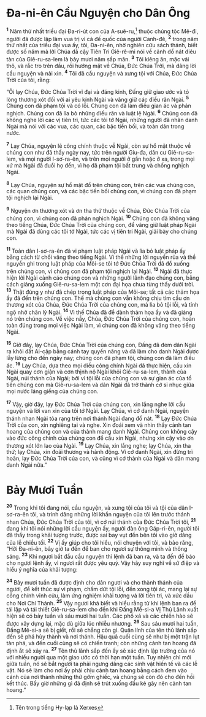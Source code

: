 # Ða-ni-ên Cầu Nguyện cho Dân Ông
<sup><b>1</b></sup> Năm thứ nhất triều đại Ða-ri-út con của A-suê-ru,[^1-e2866a55-91a7-4e6f-b7e3-74a8f3e8b0f0] thuộc chủng tộc Mê-đi, người đã được lập làm vua trị vì cả đế quốc của người Canh-đê, <sup><b>2</b></sup> trong năm thứ nhất của triều đại vua ấy, tôi, Ða-ni-ên, nhờ nghiên cứu sách thánh, biết được số năm mà lời Chúa đã cậy Tiên Tri Giê-rê-mi nói về cảnh đổ nát điêu tàn của Giê-ru-sa-lem là bảy mươi năm sắp mãn. <sup><b>3</b></sup> Tôi kiêng ăn, mặc vải thô, và rắc tro trên đầu, rồi hướng mặt về Chúa, Ðức Chúa Trời, mà dâng lời cầu nguyện và nài xin. <sup><b>4</b></sup> Tôi đã cầu nguyện và xưng tội với Chúa, Ðức Chúa Trời của tôi, rằng:

“Ôi lạy Chúa, Ðức Chúa Trời vĩ đại và đáng kinh, Ðấng giữ giao ước và tỏ lòng thương xót đối với ai yêu kính Ngài và vâng giữ các điều răn Ngài. <sup><b>5</b></sup> Chúng con đã phạm tội và có lỗi. Chúng con đã làm điều gian ác và phản nghịch. Chúng con đã lìa bỏ những điều răn và luật lệ Ngài. <sup><b>6</b></sup> Chúng con đã không nghe lời các vị tiên tri, tức các tôi tớ Ngài, những người đã nhân danh Ngài mà nói với các vua, các quan, các bậc tiền bối, và toàn dân trong nước.

<sup><b>7</b></sup> Lạy Chúa, nguyện lẽ công chính thuộc về Ngài, còn sự hổ mặt thuộc về chúng con như đã thấy ngày nay, tức trên người Giu-đa, dân cư Giê-ru-sa-lem, và mọi người I-sơ-ra-ên, và trên mọi người ở gần hoặc ở xa, trong mọi xứ mà Ngài đã đuổi họ đến, vì họ đã phạm tội bất trung và chống nghịch Ngài.

<sup><b>8</b></sup> Lạy Chúa, nguyện sự hổ mặt đổ trên chúng con, trên các vua chúng con, các quan chúng con, và các bậc tiền bối chúng con, vì chúng con đã phạm tội nghịch lại Ngài.

<sup><b>9</b></sup> Nguyện ơn thương xót và ơn tha thứ thuộc về Chúa, Ðức Chúa Trời của chúng con, vì chúng con đã phản nghịch Ngài. <sup><b>10</b></sup> Chúng con đã không vâng theo tiếng Chúa, Ðức Chúa Trời của chúng con, để vâng giữ luật pháp Ngài mà Ngài đã dùng các tôi tớ Ngài, tức các vị tiên tri Ngài, giải bày cho chúng con.

<sup><b>11</b></sup> Toàn dân I-sơ-ra-ên đã vi phạm luật pháp Ngài và lìa bỏ luật pháp ấy bằng cách từ chối vâng theo tiếng Ngài. Vì thế những lời nguyền rủa và thề nguyền ghi trong luật pháp của Môi-se tôi tớ Ðức Chúa Trời đã đổ xuống trên chúng con, vì chúng con đã phạm tội nghịch lại Ngài. <sup><b>12</b></sup> Ngài đã thực hiện lời Ngài cảnh cáo chúng con và những người lãnh đạo chúng con, bằng cách giáng xuống Giê-ru-sa-lem một cơn đại họa chưa từng thấy dưới trời. <sup><b>13</b></sup> Thật đúng y như đã chép trong luật pháp của Môi-se; tất cả các thảm họa ấy đã đến trên chúng con. Thế mà chúng con vẫn không chịu tìm cầu ơn thương xót của Chúa, Ðức Chúa Trời của chúng con, mà lìa bỏ tội lỗi, và tỉnh ngộ nhờ chân lý Ngài. <sup><b>14</b></sup> Vì thế Chúa đã để dành thảm họa ấy và đã giáng nó trên chúng con. Về việc nầy, Chúa, Ðức Chúa Trời của chúng con, hoàn toàn đúng trong mọi việc Ngài làm, vì chúng con đã không vâng theo tiếng Ngài.

<sup><b>15</b></sup> Giờ đây, lạy Chúa, Ðức Chúa Trời của chúng con, Ðấng đã đem dân Ngài ra khỏi đất Ai-cập bằng cánh tay quyền năng và đã làm cho danh Ngài được lẫy lừng cho đến ngày nay; chúng con đã phạm tội, chúng con đã làm điều ác. <sup><b>16</b></sup> Lạy Chúa, dựa theo mọi điều công chính Ngài đã thực hiện, cầu xin Ngài quay cơn giận và cơn thịnh nộ Ngài khỏi Giê-ru-sa-lem, thành của Ngài, núi thánh của Ngài; bởi vì tội lỗi của chúng con và sự gian ác của tổ tiên chúng con mà Giê-ru-sa-lem và dân Ngài đã trở thành cớ sỉ nhục giữa mọi nước láng giềng của chúng con.

<sup><b>17</b></sup> Vậy, giờ đây, lạy Ðức Chúa Trời của chúng con, xin lắng nghe lời cầu nguyện và lời van xin của tôi tớ Ngài. Lạy Chúa, vì cớ danh Ngài, nguyện thánh nhan Ngài tỏa rạng trên nơi thánh Ngài đang đổ nát. <sup><b>18</b></sup> Lạy Ðức Chúa Trời của con, xin nghiêng tai và nghe. Xin đoái xem và nhìn thấy cảnh tan hoang của chúng con và của thành mang danh Ngài. Chúng con không cậy vào đức công chính của chúng con để cầu xin Ngài, nhưng xin cậy vào ơn thương xót lớn lao của Ngài. <sup><b>19</b></sup> Lạy Chúa, xin lắng nghe; lạy Chúa, xin tha thứ; lạy Chúa, xin đoái thương và hành động. Vì cớ danh Ngài, xin đừng trì hoãn, lạy Ðức Chúa Trời của con, và cũng vì cớ thành của Ngài và dân mang danh Ngài nữa.”

# Bảy Mươi Tuần
<sup><b>20</b></sup> Trong khi tôi đang nói, cầu nguyện, và xưng tội của tôi và tội của dân I-sơ-ra-ên tôi, và trình dâng những lời khẩn nguyện của tôi lên trước thánh nhan Chúa, Ðức Chúa Trời của tôi, vì cớ núi thánh của Ðức Chúa Trời tôi, <sup><b>21</b></sup> đang khi tôi nói những lời cầu nguyện ấy, người đàn ông Gáp-ri-ên, người tôi đã thấy trong khải tượng trước, được sai bay vụt đến bên tôi vào giờ dâng của lễ chiều tối. <sup><b>22</b></sup> Vị ấy giúp cho tôi hiểu, nói chuyện với tôi, và bảo rằng, “Hỡi Ða-ni-ên, bây giờ ta đến để ban cho ngươi sự thông minh và thông sáng. <sup><b>23</b></sup> Khi ngươi bắt đầu cầu nguyện thì lệnh đã ban ra, và ta đến để báo cho ngươi lệnh ấy, vì ngươi rất được yêu quý. Vậy hãy suy nghĩ về sứ điệp và hiểu ý nghĩa của khải tượng:

<sup><b>24</b></sup> Bảy mươi tuần đã được định cho dân ngươi và cho thành thánh của ngươi, để kết thúc sự vi phạm, chấm dứt tội lỗi, đền xong tội ác, mang lại sự công chính vĩnh cửu, làm ứng nghiệm khải tượng và lời tiên tri, và xức dầu cho Nơi Chí Thánh. <sup><b>25</b></sup> Vậy ngươi khá biết và hiểu rằng từ khi lệnh ban ra để tái lập và tái thiết Giê-ru-sa-lem cho đến khi Ðấng Mê-si-a Vị Thủ Lãnh xuất hiện sẽ có bảy tuần và sáu mươi hai tuần. Các phố xá và các chiến hào sẽ được xây dựng lại, mặc dù giữa lúc nhiễu nhương. <sup><b>26</b></sup> Sau sáu mươi hai tuần, Ðấng Mê-si-a sẽ bị giết, rồi sẽ chẳng còn gì. Quân lính của tên thủ lãnh sắp đến sẽ phá hủy thành và nơi thánh. Hậu quả cuối cùng sẽ như bị một trận lụt tàn phá, và đến cuối cùng sẽ có chiến tranh; còn những cảnh tan hoang đã định ắt sẽ xảy ra. <sup><b>27</b></sup> Tên thủ lãnh sắp đến ấy sẽ xác định lập trường của nó với nhiều người qua một giao ước có thời hạn một tuần. Tuy nhiên chỉ mới giữa tuần, nó sẽ bắt người ta phải ngưng dâng các sinh vật hiến tế và các lễ vật. Nó sẽ làm cho nơi ấy phải chịu cảnh tan hoang bằng cách đem vào cánh của nơi thánh những thứ gớm ghiếc, và chúng sẽ còn đó cho đến hồi kết thúc. Bấy giờ những gì đã định sẽ trút xuống đầu kẻ gây nên cảnh tan hoang.”

[^1-e2866a55-91a7-4e6f-b7e3-74a8f3e8b0f0]: Tên trong tiếng Hy-lạp là Xerxes